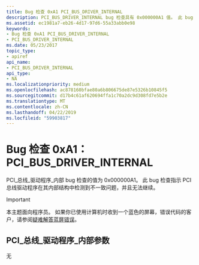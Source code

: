 ```yaml
---
title: Bug 检查 0xA1 PCI_BUS_DRIVER_INTERNAL
description: PCI_BUS_DRIVER_INTERNAL bug 检查具有 0x000000A1 值。 此 bug 检查指示 PCI 总线驱动程序在其内部结构中检测到不一致问题，并且无法继续。
ms.assetid: ec1981a7-eb26-4d17-97d6-55a33abb0e98
keywords:
- Bug 检查 0xA1 PCI_BUS_DRIVER_INTERNAL
- PCI_BUS_DRIVER_INTERNAL
ms.date: 05/23/2017
topic_type:
- apiref
api_name:
- PCI_BUS_DRIVER_INTERNAL
api_type:
- NA
ms.localizationpriority: medium
ms.openlocfilehash: ac878160bfae80a6b806675de87e5326b10845f5
ms.sourcegitcommit: d17b4c61af620694ffa1c70a2dc9d308fd7e5b2e
ms.translationtype: MT
ms.contentlocale: zh-CN
ms.lasthandoff: 04/22/2019
ms.locfileid: "59903817"
---
```

# <a name="bug-check-0xa1-pcibusdriverinternal"></a>Bug 检查 0xA1：PCI\_BUS\_DRIVER\_INTERNAL


PCI\_总线\_驱动程序\_内部 bug 检查的值为 0x000000A1。 此 bug 检查指示 PCI 总线驱动程序在其内部结构中检测到不一致问题，并且无法继续。

> [!IMPORTANT]
> 本主题面向程序员。 如果你已使用计算机时收到一个蓝色的屏幕，错误代码的客户，请参阅[疑难解答蓝屏错误](https://windows.microsoft.com/windows-10/troubleshoot-blue-screen-errors)。


## <a name="pcibusdriverinternal-parameters"></a>PCI\_总线\_驱动程序\_内部参数


无

 

 




